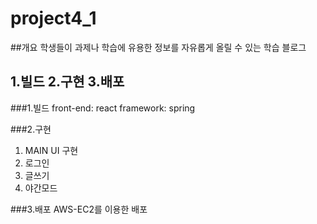 # project4_1

##개요
학생들이 과제나 학습에 유용한 정보를 자유롭게 올릴 수 있는 학습 블로그 

## 1.빌드 2.구현 3.배포

###1.빌드
front-end: react 
framework: spring

###2.구현
1. MAIN UI 구현
1. 로그인
1. 글쓰기
1. 야간모드

###3.배포
AWS-EC2를 이용한 배포


